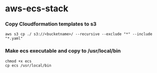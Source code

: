 # aws-ecs-stack

### Copy Cloudformation templates to s3

```
aws s3 cp ./ s3://<bucketname>/ --recursive --exclude "*" --include "*.yaml"
```

### Make ecs executable and copy to /usr/local/bin

```
chmod +x ecs
cp ecs /usr/local/bin
```